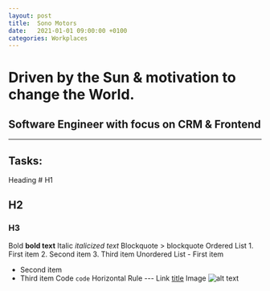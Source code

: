 ```yaml
---
layout: post
title:  Sono Motors
date:   2021-01-01 09:00:00 +0100
categories: Workplaces
---
```

# Driven by the Sun & motivation to change the World.

## Software Engineer with focus on CRM & Frontend

---

Tasks:
- 



Heading	# H1
## H2
### H3
Bold	**bold text**
Italic	*italicized text*
Blockquote	> blockquote
Ordered List	1. First item
2. Second item
3. Third item
Unordered List	- First item
- Second item
- Third item
Code	`code`
Horizontal Rule	---
Link	[title](https://www.example.com)
Image	![alt text](image.jpg)